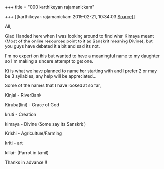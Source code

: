 +++
title = "000 karthikeyan rajamanickam"

+++
[[karthikeyan rajamanickam	2015-02-21, 10:34:03 [Source](https://groups.google.com/g/samskrita/c/Pi_OiV80ctI)]]



All,

  

Glad I landed here when I was looking around to find what Kimaya meant (Most of the online resources point to it as Sanskrit meaning Divine), but you guys have debated it a bit and said its not.

  

I'm no expert on this but wanted to have a meaningful name to my daughter so I'm making a sincere attempt to get one.

  

Ki is what we have planned to name her starting with and I prefer 2 or may be 3 syllables, any help will be appreciated...

  

Some of the names that I have looked at so far,

  

Kinjal - RiverBank

Kiruba(lini) - Grace of God

kruti - Creation

kimaya - Divine (Some say its Sanskrit )

Krishi - Agriculture/Farming

kriti - art

killai- (Parrot in tamil)

  

Thanks in advance !!


